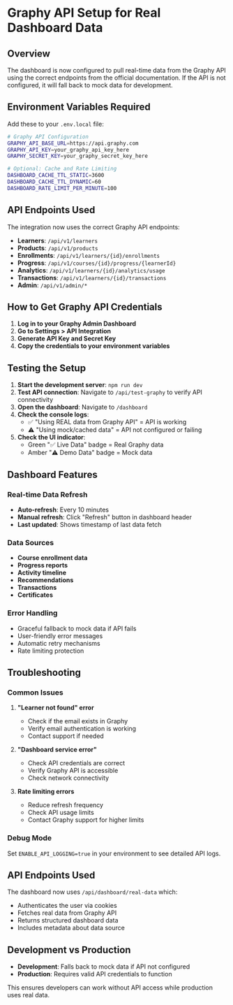 # Graphy API Setup for Real Dashboard Data

## Overview
The dashboard is now configured to pull real-time data from the Graphy API using the correct endpoints from the official documentation. If the API is not configured, it will fall back to mock data for development.

## Environment Variables Required

Add these to your `.env.local` file:

```bash
# Graphy API Configuration
GRAPHY_API_BASE_URL=https://api.graphy.com
GRAPHY_API_KEY=your_graphy_api_key_here
GRAPHY_SECRET_KEY=your_graphy_secret_key_here

# Optional: Cache and Rate Limiting
DASHBOARD_CACHE_TTL_STATIC=3600
DASHBOARD_CACHE_TTL_DYNAMIC=60
DASHBOARD_RATE_LIMIT_PER_MINUTE=100
```

## API Endpoints Used

The integration now uses the correct Graphy API endpoints:

- **Learners**: `/api/v1/learners`
- **Products**: `/api/v1/products`
- **Enrollments**: `/api/v1/learners/{id}/enrollments`
- **Progress**: `/api/v1/courses/{id}/progress/{learnerId}`
- **Analytics**: `/api/v1/learners/{id}/analytics/usage`
- **Transactions**: `/api/v1/learners/{id}/transactions`
- **Admin**: `/api/v1/admin/*`

## How to Get Graphy API Credentials

1. **Log in to your Graphy Admin Dashboard**
2. **Go to Settings > API Integration**
3. **Generate API Key and Secret Key**
4. **Copy the credentials to your environment variables**

## Testing the Setup

1. **Start the development server**: `npm run dev`
2. **Test API connection**: Navigate to `/api/test-graphy` to verify API connectivity
3. **Open the dashboard**: Navigate to `/dashboard`
4. **Check the console logs**:
   - ✅ "Using REAL data from Graphy API" = API is working
   - ⚠️ "Using mock/cached data" = API not configured or failing
5. **Check the UI indicator**:
   - Green "✅ Live Data" badge = Real Graphy data
   - Amber "⚠️ Demo Data" badge = Mock data

## Dashboard Features

### Real-time Data Refresh
- **Auto-refresh**: Every 10 minutes
- **Manual refresh**: Click "Refresh" button in dashboard header
- **Last updated**: Shows timestamp of last data fetch

### Data Sources
- **Course enrollment data**
- **Progress reports**
- **Activity timeline**
- **Recommendations**
- **Transactions**
- **Certificates**

### Error Handling
- Graceful fallback to mock data if API fails
- User-friendly error messages
- Automatic retry mechanisms
- Rate limiting protection

## Troubleshooting

### Common Issues

1. **"Learner not found" error**
   - Check if the email exists in Graphy
   - Verify email authentication is working
   - Contact support if needed

2. **"Dashboard service error"**
   - Check API credentials are correct
   - Verify Graphy API is accessible
   - Check network connectivity

3. **Rate limiting errors**
   - Reduce refresh frequency
   - Check API usage limits
   - Contact Graphy support for higher limits

### Debug Mode

Set `ENABLE_API_LOGGING=true` in your environment to see detailed API logs.

## API Endpoints Used

The dashboard now uses `/api/dashboard/real-data` which:
- Authenticates the user via cookies
- Fetches real data from Graphy API
- Returns structured dashboard data
- Includes metadata about data source

## Development vs Production

- **Development**: Falls back to mock data if API not configured
- **Production**: Requires valid API credentials to function

This ensures developers can work without API access while production uses real data.
